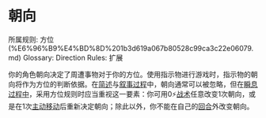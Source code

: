 # 朝向

所属规则: 方位 (%E6%96%B9%E4%BD%8D%201b3d619a067b80528c99ca3c22e06079.md)
Glossary: Direction
Rules: 扩展

你的角色朝向决定了周遭事物对于你的方位。使用指示物进行游戏时，指示物的朝向将作为方位的判断依据。在[简述](%E7%AE%80%E8%BF%B0%E8%BF%87%E7%A8%8B%201b3d619a067b80df82dfd6601c10c345.md)与[叙事过程](%E5%8F%99%E4%BA%8B%E8%BF%87%E7%A8%8B%201b3d619a067b80e7a942d3ca0dce9e86.md)中，朝向通常可以被忽略，但在[瞬息过程中](%E7%9E%AC%E6%81%AF%E8%BF%87%E7%A8%8B%201b3d619a067b80aaa52efa8a891fe3ad.md)，采用方位规则时应当重视这一要素：你可用0⚡️[战术](%E6%88%98%E6%9C%AF%E8%A1%8C%E5%8A%A8%201b3d619a067b8051b6eaffd160aee01c.md)任意改变1次朝向，或是在1次[主动移动](%E4%B8%BB%E5%8A%A8%E7%A7%BB%E5%8A%A8%201b3d619a067b80b1a07ac8b1451a4e9b.md)后重新决定朝向；除此以外，你不能在自己的[回合](%E5%9B%9E%E5%90%88%201b3d619a067b80d5b828fcef065cc971.md)外改变朝向。